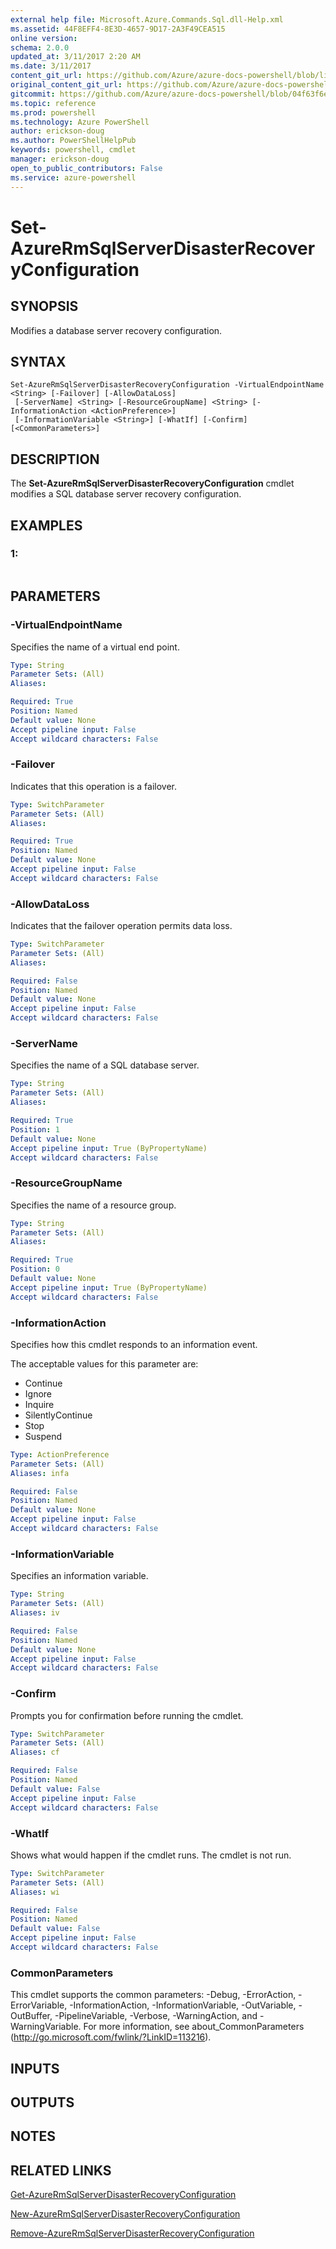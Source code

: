 ```yaml
---
external help file: Microsoft.Azure.Commands.Sql.dll-Help.xml
ms.assetid: 44F8EFF4-8E3D-4657-9D17-2A3F49CEA515
online version: 
schema: 2.0.0
updated_at: 3/11/2017 2:20 AM
ms.date: 3/11/2017
content_git_url: https://github.com/Azure/azure-docs-powershell/blob/live/azureps-cmdlets-docs/ResourceManager/AzureRM.Sql/v2.7.0/Set-AzureRmSqlServerDisasterRecoveryConfiguration.md
original_content_git_url: https://github.com/Azure/azure-docs-powershell/blob/live/azureps-cmdlets-docs/ResourceManager/AzureRM.Sql/v2.7.0/Set-AzureRmSqlServerDisasterRecoveryConfiguration.md
gitcommit: https://github.com/Azure/azure-docs-powershell/blob/04f63f6e685743ace2c57eb157574e34e8610b1c/azureps-cmdlets-docs/ResourceManager/AzureRM.Sql/v2.7.0/Set-AzureRmSqlServerDisasterRecoveryConfiguration.md
ms.topic: reference
ms.prod: powershell
ms.technology: Azure PowerShell
author: erickson-doug
ms.author: PowerShellHelpPub
keywords: powershell, cmdlet
manager: erickson-doug
open_to_public_contributors: False
ms.service: azure-powershell
---
```


# Set-AzureRmSqlServerDisasterRecoveryConfiguration

## SYNOPSIS
Modifies a database server recovery configuration.

## SYNTAX

```
Set-AzureRmSqlServerDisasterRecoveryConfiguration -VirtualEndpointName <String> [-Failover] [-AllowDataLoss]
 [-ServerName] <String> [-ResourceGroupName] <String> [-InformationAction <ActionPreference>]
 [-InformationVariable <String>] [-WhatIf] [-Confirm] [<CommonParameters>]
```

## DESCRIPTION
The **Set-AzureRmSqlServerDisasterRecoveryConfiguration** cmdlet modifies a SQL database server recovery configuration.

## EXAMPLES

### 1:
```

```

## PARAMETERS

### -VirtualEndpointName
Specifies the name of a virtual end point.

```yaml
Type: String
Parameter Sets: (All)
Aliases: 

Required: True
Position: Named
Default value: None
Accept pipeline input: False
Accept wildcard characters: False
```

### -Failover
Indicates that this operation is a failover.

```yaml
Type: SwitchParameter
Parameter Sets: (All)
Aliases: 

Required: True
Position: Named
Default value: None
Accept pipeline input: False
Accept wildcard characters: False
```

### -AllowDataLoss
Indicates that the failover operation permits data loss.

```yaml
Type: SwitchParameter
Parameter Sets: (All)
Aliases: 

Required: False
Position: Named
Default value: None
Accept pipeline input: False
Accept wildcard characters: False
```

### -ServerName
Specifies the name of a SQL database server.

```yaml
Type: String
Parameter Sets: (All)
Aliases: 

Required: True
Position: 1
Default value: None
Accept pipeline input: True (ByPropertyName)
Accept wildcard characters: False
```

### -ResourceGroupName
Specifies the name of a resource group.

```yaml
Type: String
Parameter Sets: (All)
Aliases: 

Required: True
Position: 0
Default value: None
Accept pipeline input: True (ByPropertyName)
Accept wildcard characters: False
```

### -InformationAction
Specifies how this cmdlet responds to an information event.

The acceptable values for this parameter are:

- Continue
- Ignore
- Inquire
- SilentlyContinue
- Stop
- Suspend

```yaml
Type: ActionPreference
Parameter Sets: (All)
Aliases: infa

Required: False
Position: Named
Default value: None
Accept pipeline input: False
Accept wildcard characters: False
```

### -InformationVariable
Specifies an information variable.

```yaml
Type: String
Parameter Sets: (All)
Aliases: iv

Required: False
Position: Named
Default value: None
Accept pipeline input: False
Accept wildcard characters: False
```

### -Confirm
Prompts you for confirmation before running the cmdlet.

```yaml
Type: SwitchParameter
Parameter Sets: (All)
Aliases: cf

Required: False
Position: Named
Default value: False
Accept pipeline input: False
Accept wildcard characters: False
```

### -WhatIf
Shows what would happen if the cmdlet runs.
The cmdlet is not run.

```yaml
Type: SwitchParameter
Parameter Sets: (All)
Aliases: wi

Required: False
Position: Named
Default value: False
Accept pipeline input: False
Accept wildcard characters: False
```

### CommonParameters
This cmdlet supports the common parameters: -Debug, -ErrorAction, -ErrorVariable, -InformationAction, -InformationVariable, -OutVariable, -OutBuffer, -PipelineVariable, -Verbose, -WarningAction, and -WarningVariable. For more information, see about_CommonParameters (http://go.microsoft.com/fwlink/?LinkID=113216).

## INPUTS

## OUTPUTS

## NOTES

## RELATED LINKS

[Get-AzureRmSqlServerDisasterRecoveryConfiguration](xref:ResourceManager/AzureRM.Sql/v2.7.0/Get-AzureRmSqlServerDisasterRecoveryConfiguration.md)

[New-AzureRmSqlServerDisasterRecoveryConfiguration](xref:ResourceManager/AzureRM.Sql/v2.7.0/New-AzureRmSqlServerDisasterRecoveryConfiguration.md)

[Remove-AzureRmSqlServerDisasterRecoveryConfiguration](xref:ResourceManager/AzureRM.Sql/v2.7.0/Remove-AzureRmSqlServerDisasterRecoveryConfiguration.md)


